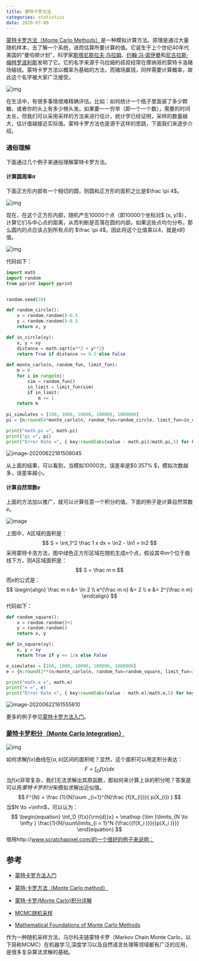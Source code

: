```yaml
---
title: 蒙特卡罗方法
categories: statistics
date: 2020-07-09
---
```


[蒙特卡罗方法（Monte Carlo Methods）](https://zh.wikipedia.org/wiki/%E8%92%99%E5%9C%B0%E5%8D%A1%E7%BE%85%E6%96%B9%E6%B3%95)是一种模拟计算方法。原理是通过大量随机样本，去了解一个系统，进而估算所要计算的值。它诞生于上个世纪40年代美国的"曼哈顿计划"，科学家[斯塔尼斯拉夫·乌拉姆](https://zh.wikipedia.org/wiki/斯塔尼斯拉夫·乌拉姆)、[约翰·冯·诺伊曼](https://zh.wikipedia.org/wiki/冯·诺伊曼)和[尼古拉斯·梅特罗波利斯](https://zh.wikipedia.org/wiki/尼古拉斯·梅特罗波利斯)发明了它。它的名字来源于乌拉姆的叔叔经常在摩纳哥的蒙特卡洛赌场输钱。蒙特卡罗方法以概率为基础的方法，而赌场赢钱，同样需要计算概率，故此这个名字被大家广泛接受。

![img](images/roulette.png)

在生活中，有很多事情很难精确评估。比如：如何统计一个瓶子里面装了多少颗糖，或者你的头上有多少根头发。如果要一一穷举（即一个一个数），需要的时间太长，但我们可以采用采样的方法来进行估计，统计学已经证明，采样的数量越大，估计值越接近实际值。蒙特卡罗方法也是源于这样的思路，下面我们来逐步介绍。

### 通俗理解

下面通过几个例子来通俗理解蒙特卡罗方法。

#### 计算圆周率$\pi$

下面正方形内部有一个相切的圆，则圆和正方形的面积之比是$\frac \pi 4$。

![img](images/bg2015072604.jpg)

现在，在这个正方形内部，随机产生10000个点（即10000个坐标对$ (x, y)$），计算它们与中心点的距离，从而判断是否落在圆的内部。如果这些点均匀分布，那么圆内的点应该占到所有点的 $\frac \pi 4$，因此将这个比值乘以4，就是$\pi$的值。

![img](images/220px-Pi_30K.gif)

代码如下：

~~~python
import math
import random
from pprint import pprint


random.seed(10)

def random_circle():
    x = random.random()-0.5
    y = random.random()-0.5
    return x, y

def in_circle(xy):
    x, y = xy
    distance = math.sqrt(x**2 + y**2)
    return True if distance <= 0.5 else False
    
def monte_carlo(n, random_fun, limit_fun):
    m = 0
    for i in range(n):
        sim = random_fun()
        in_limit = limit_fun(sim)
        if in_limit:
            m += 1
    return m  
    
pi_simulates = [100, 1000, 10000, 100000, 1000000]
pi = {n:round(4*monte_carlo(n, random_fun=random_circle, limit_fun=in_circle)/n,4)  for n in pi_simulates}

print("math.pi =", math.pi)
print("pi =", pi)
print("Error Rate =", { key:round(abs(value - math.pi)/math.pi,5) for key, value in pi.items()})
~~~

![image-20200622161508045](images/image-20200622161508045.png)

从上面的结果，可以看到，当模拟10000次，误差率是$0.357\% $，模拟次数越多，误差率越小。

#### 计算自然常数$e$

上面的方法加以推广，就可以计算任意一个积分的值。下面的例子是计算自然常数$e$。

![image](images/73332394-94b0bd00-42a1-11ea-9c86-c28389abcba6.png)

上图中，A区域的面积是：
$$
S = \int_1^2 \frac 1 x dx = \ln2 - \ln1 = ln2
$$
采用蒙特卡洛方法，图中绿色正方形区域在随机生成$n$个点，假设其中$m$个位于曲线下方，则A区域面积是：
$$
S = \frac m n
$$
而$e$的公式是：
$$
\begin{align}
\frac m n &= \ln 2 \\
e^{\frac m n} &= 2 \\
e &= 2^{\frac  n m}
\end{align}
$$
代码如下：

~~~python
def random_square():
    x = random.random()+1
    y = random.random()
    return x, y

def in_square(xy):
    x, y = xy
    return True if y <= 1/x else False

e_simulates = [100, 1000, 10000, 100000, 1000000]
e = {n:round(2**(n/monte_carlo(n, random_fun=random_square, limit_fun=in_square)),4)  for n in e_simulates}

print("math.e =", math.e)
print("e =", e)
print("Error Rate =", { key:round(abs(value - math.e)/math.e,5) for key, value in e.items()})
~~~

![image-20200622161555610](images/image-20200622161555610.png)

更多的例子参见[蒙特卡罗方法入门](http://www.ruanyifeng.com/blog/2015/07/monte-carlo-method.html)。

### [蒙特卡罗积分（Monte Carlo Integration）](https://en.wikipedia.org/wiki/Monte_Carlo_integration)

![img](images/v2-5661858e069a8ca7161b7ba57f872704_720w.jpg)

如何求解$f(x)$曲线在$[a, b]$区间的面积呢？显然，这个面积可以用定积分表达：
$$
F = \int_D  f(x)dx
$$
当$f(x)$非常复杂，我们无法求解出其原函数，那如何来计算上诉的积分呢？答案是可以用*蒙特卡罗积分*来模拟求解出近似值。
$$
F^{N} = \frac {1}{N}\sum _{i=1}^{N}\frac {f(X_{i})}{ p(X_{i}) }
$$
当$N \to +\infin$，可以认为：
$$
\begin{equation} \int_D {f(x){\rm{d}}x}  = \mathop {\lim }\limits_{N \to \infty } \frac{1}{N}\sum\limits_{i = 1}^N {\frac{{f(X_i )}}{{p(X_i )}}}  \end{equation}
$$
借用http://www.scratchapixel.com/的一个很好的例子来说明：



## 参考

- [蒙特卡罗方法入门](http://www.ruanyifeng.com/blog/2015/07/monte-carlo-method.html)

- [蒙特·卡罗方法（Monte Carlo method）](https://houbb.github.io/2020/01/28/math-03-monte-carlo-method)

- [蒙特·卡罗(Monte Carlo)积分详解](https://www.qiujiawei.com/monte-carlo/)

- [MCMC随机采样](https://zhuanlan.zhihu.com/p/30003899)

- [Mathematical Foundations of Monte Carlo Methods](https://www.scratchapixel.com/lessons/mathematics-physics-for-computer-graphics/monte-carlo-methods-mathematical-foundations)

  

作为一种随机采样方法，马尔科夫链蒙特卡罗（Markov Chain Monte Carlo，以下简称MCMC）在机器学习,深度学习以及自然语言处理等领域都有广泛的应用，是很多复杂算法求解的基础。
